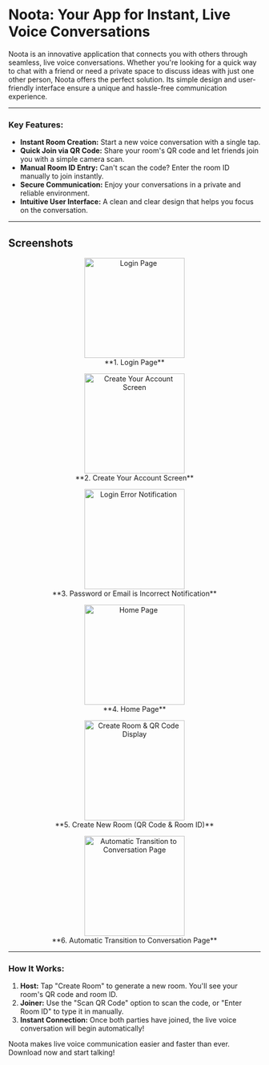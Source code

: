 # Noota: Your App for Instant, Live Voice Conversations

Noota is an innovative application that connects you with others through seamless, live voice conversations. Whether you're looking for a quick way to chat with a friend or need a private space to discuss ideas with just one other person, Noota offers the perfect solution. Its simple design and user-friendly interface ensure a unique and hassle-free communication experience.

---

### Key Features:

* **Instant Room Creation:** Start a new voice conversation with a single tap.
* **Quick Join via QR Code:** Share your room's QR code and let friends join you with a simple camera scan.
* **Manual Room ID Entry:** Can't scan the code? Enter the room ID manually to join instantly.
* **Secure Communication:** Enjoy your conversations in a private and reliable environment.
* **Intuitive User Interface:** A clean and clear design that helps you focus on the conversation.

---

## Screenshots

<p align="center">
  <img src="Noota/screenshots/0.png" width="200" alt="Login Page">
  <br>
  **1. Login Page**
</p>

<p align="center">
  <img src="Noota/screenshots/1.png" width="200" alt="Create Your Account Screen">
  <br>
  **2. Create Your Account Screen**
</p>

<p align="center">
  <img src="Noota/screenshots/2.png" width="200" alt="Login Error Notification">
  <br>
  **3. Password or Email is Incorrect Notification**
</p>

<p align="center">
  <img src="Noota/screenshots/3.png" width="200" alt="Home Page">
  <br>
  **4. Home Page**
</p>

<p align="center">
  <img src="Noota/screenshots/4.png" width="200" alt="Create Room & QR Code Display">
  <br>
  **5. Create New Room (QR Code & Room ID)**
</p>

<p align="center">
  <img src="Noota/screenshots/5.png" width="200" alt="Automatic Transition to Conversation Page">
  <br>
  **6. Automatic Transition to Conversation Page**
</p>

---

### How It Works:

1.  **Host:** Tap "Create Room" to generate a new room. You'll see your room's QR code and room ID.
2.  **Joiner:** Use the "Scan QR Code" option to scan the code, or "Enter Room ID" to type it in manually.
3.  **Instant Connection:** Once both parties have joined, the live voice conversation will begin automatically!

Noota makes live voice communication easier and faster than ever. Download now and start talking!